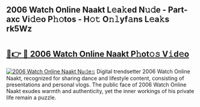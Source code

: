 ## 2006 Watch Online Naakt L𝚎a𝚔ed N𝚞𝚍e - Part-axc Vi𝚍𝚎o P𝚑𝚘tos - H𝚘𝚝 O𝚗𝚕yf𝚊ns L𝚎a𝚔s rk5Wz

# <h2><a href="http://kfenqk.oniu.top/?m=2006+Watch+Online+Naakt">🔗👉 🔴 2006 Watch Online Naakt P𝚑ot𝚘𝚜 V𝚒d𝚎o</a></h2>

[![2006 Watch Online Naakt Nu𝚍e𝚜](https://i.imgur.com/0qMVB7G.gif)](http://kfenqk.oniu.top/?m=2006+Watch+Online+Naakt)
Digital trendsetter 2006 Watch Online Naakt, recognized for sharing dance and lifestyle content, consisting of presentations and personal vlogs. The public face of 2006 Watch Online Naakt exudes warmth and authenticity, yet the inner workings of his private life remain a puzzle.  
